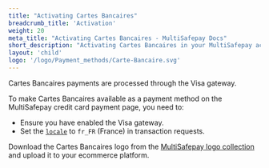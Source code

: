 ```yaml
---
title: "Activating Cartes Bancaires"
breadcrumb_title: 'Activation'
weight: 20
meta_title: "Activating Cartes Bancaires - MultiSafepay Docs"
short_description: "Activating Cartes Bancaires in your MultiSafepay account"
layout: 'child'
logo: '/logo/Payment_methods/Carte-Bancaire.svg'
---
```

Cartes Bancaires payments are processed through the Visa gateway.

To make Cartes Bancaires available as a payment method on the MultiSafepay credit card payment page, you need to:

- Ensure you have enabled the Visa gateway.
- Set the [`locale`](/developer/api/using-locale-parameters) to `fr_FR` (France) in transaction requests.

Download the Cartes Bancaires logo from the [MultiSafepay logo collection](/faq/general/where-find-logo-payment-methods) and upload it to your ecommerce platform. 

